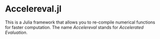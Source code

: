 Accelereval.jl
===============

This is a Julia framework that allows you to re-compile numerical functions for faster computation. The name *Accelereval* stands for *Accelerated Evaluation*.
